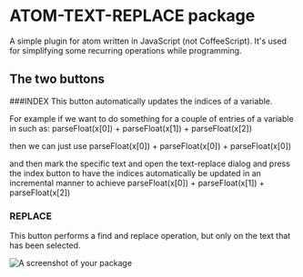 # ATOM-TEXT-REPLACE package

A simple plugin for atom written in JavaScript (not CoffeeScript). It's used for simplifying some recurring operations while programming.

## The two buttons
###INDEX
This button automatically updates the indices of a variable.

For example if we want to do something for a couple of entries of a variable in such as:
parseFloat(x[0]) + parseFloat(x[1]) + parseFloat(x[2])

then we can just use
parseFloat(x[0]) + parseFloat(x[0]) + parseFloat(x[0])


and then mark the specific text and open the text-replace dialog and press the index button to
have the indices automatically be updated in an incremental manner to achieve
parseFloat(x[0]) + parseFloat(x[1]) + parseFloat(x[2])

### REPLACE
This button performs a find and replace operation, but only on the text that has been selected.


![A screenshot of your package](https://f.cloud.github.com/assets/69169/2290250/c35d867a-a017-11e3-86be-cd7c5bf3ff9b.gif)
